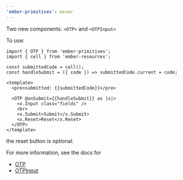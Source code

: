 ```yaml
---
'ember-primitives': minor
---
```


Two new components: `<OTP>` and `<OTPInput>`

To use:

```gjs
import { OTP } from 'ember-primitives';
import { cell } from 'ember-resources';

const submittedCode = cell();
const handleSubmit = ({ code }) => submittedCode.current = code;

<template>
  <pre>submitted: {{submittedCode}}</pre>

  <OTP @onSubmit={{handleSubmit}} as |x|>
    <x.Input class="fields" />
    <br>
    <x.Submit>Submit</x.Submit>
    <x.Reset>Reset</x.Reset>
  </OTP>
</template>
```

the reset button is optional.

For more information, see the docs for
- [OTP](https://ember-primitives.pages.dev/3-components/one-time-password)
- [OTPInput](https://ember-primitives.pages.dev/3-components/one-time-password-input)
